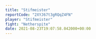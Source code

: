 ```yaml
---
title: "Stifmeister"
reportCode: "2XYJ67t3gRQqZ4FN"
player: "Stifmeister"
fight: "Netherspite"
date: 2021-08-23T19:07:58.042000+00:00
---
```

